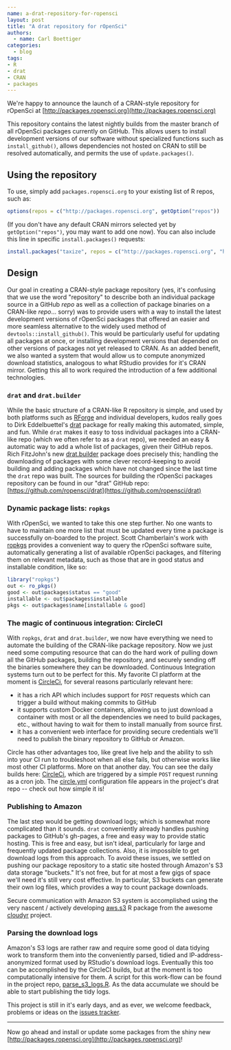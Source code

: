 ```yaml
---
name: a-drat-repository-for-ropensci
layout: post
title: "A drat repository for rOpenSci"
authors:
  - name: Carl Boettiger
categories:
  - blog
tags:
- R
- drat
- CRAN
- packages
---
```



We're happy to announce the launch of a CRAN-style repository for rOpenSci at [http://packages.ropensci.org](http://packages.ropensci.org)

This repository contains the latest nightly builds from the master branch of all rOpenSci packages currently on GitHub. This allows users to install development versions of our software without specialized functions such as `install_github()`, allows
dependencies not hosted on CRAN to still be resolved automatically, and permits the use of `update.packages()`.


## Using the repository

To use, simply add
`packages.ropensci.org` to your existing list of R repos, such as:

```r
options(repos = c("http://packages.ropensci.org", getOption("repos"))
```

(If you don't have any default CRAN mirrors selected yet by `getOption("repos")`, you may want to add one now). You can also include this line in specific `install.packages()` requests:

```r
install.packages("taxize", repos = c("http://packages.ropensci.org", "http://cran.rstudio.com"))
```

## Design

Our goal in creating a CRAN-style package repository (yes, it's confusing that we use the word "repository" to describe both an individual package source in a GitHub _repo_ as well as a collection of package binaries on a CRAN-like _repo_... sorry) was to provide users with a way to install the latest development versions of rOpenSci packages that offered an easier and more seamless alternative to the widely used method of `devtools::install_github()`.  This would be particularly useful for updating all packages at once, or installing development versions that depended on other versions of packages not yet released to CRAN. As an added benefit, we also wanted a system that would allow us to compute anonymized download statistics, analogous to what RStudio provides for it's CRAN mirror.  Getting this all to work required the introduction of a few additional technologies.


### `drat` and `drat.builder`

While the basic structure of a CRAN-like R repository is simple, and used by both platforms such as [RForge](https://r-forge.r-project.org/) and individual developers, kudos really goes to Dirk Eddelbuettel's [drat](https://github.com/eddelbuettel/drat) package for really making this automated, simple, and fun.  While `drat` makes it easy to toss individual packages into a CRAN-like repo (which we often refer to as a `drat` repo), we needed an easy & automatic way to add a whole list of packages, given their GitHub repos.  Rich FitzJohn's new [drat.builder](https://github.com/richfitz/drat.builder) package does precisely this; handling the downloading of packages with some clever record-keeping to avoid building and adding packages which have not changed since the last time the `drat` repo was built.  The sources for building the rOpenSci packages repository can be found in our "drat" GitHub repo: [https://github.com/ropensci/drat](https://github.com/ropensci/drat)


### Dynamic package lists: `ropkgs`

With rOpenSci, we wanted to take this one step further.  No one wants to have to maintain one more list that must be updated every time a package is successfully on-boarded to the project.  Scott Chamberlain's work with [ropkgs](https://github.com/ropensci/ropkgs) provides a convenient way to query the rOpenSci software suite, automatically generating a list of available rOpenSci packages, and filtering them on relevant metadata, such as those that are in good status and installable condition, like so:

```r
library("ropkgs")
out <- ro_pkgs()
good <- out$packages$status == "good"
installable <- out$packages$installable
pkgs <- out$packages$name[installable & good]
```



### The magic of continuous integration: CircleCI

With `ropkgs`, `drat` and `drat.builder`, we now have everything we need to automate the building of the CRAN-like package repository.  Now we just need some computing resource that can do the hard work of pulling down all the GitHub packages, building the repository, and securely sending off the binaries somewhere they can be downloaded.  Continuous Integration systems turn out to be perfect for this.  My favorite CI platform at the moment is [CircleCi](https://circleci.com), for several reasons particularly relevant here:


- it has a rich API which includes support for `POST` requests which can trigger a build without making commits to GitHub
- it supports custom Docker containers, allowing us to just download a container with most or all the dependencies we need to build packages, etc., without having to wait for them to install manually from source first.
- it has a convenient web interface for providing secure credentials we'll need to publish the binary repository to GitHub or Amazon.

Circle has other advantages too, like great live help and the ability to ssh into your CI run to troubleshoot when all else fails, but otherwise works like most other CI platforms.  More on that another day. You can see the daily builds here: [CircleCi](https://circleci.com/gh/ropensci/drat/tree/gh-pages), which are triggered by a simple `POST` request running as a cron job.  The [circle.yml](https://github.com/ropensci/drat/blob/gh-pages/circle.yml) configuration file appears in the project's drat repo -- check out how simple it is!

### Publishing to Amazon

The last step would be getting download logs; which is somewhat more complicated than it sounds.  `drat` conveniently already handles pushing packages to GitHub's gh-pages, a free and easy way to provide static hosting.  This is free and easy, but isn't ideal, particularly for large and frequently updated package collections.  Also, it is impossible to get download logs from this approach. To avoid these issues, we settled on pushing our package repository to a static site hosted through Amazon's S3 data storage "buckets."  It's not free, but for at most a few gigs of space we'll need it's still very cost effective.  In particular, S3 buckets can generate their own log files, which provides a way to count package downloads.

Secure communication with Amazon S3 system is accomplished using the very nascent / actively developing [aws.s3](https://github.com/cloudyr/aws.s3) R package from the awesome [cloudyr](https://cloudyr.github.io/) project.


### Parsing the download logs

Amazon's S3 logs are rather raw and require some good ol data tidying work to transform them into the conveniently parsed, tidied and IP-address-anonymized format used by RStudio's download logs.  Eventually this too can be accomplished by the CircleCI builds, but at the moment is too computationally intensive for them.  A script for this work-flow can be found in the project repo, [parse_s3_logs.R](https://github.com/ropensci/drat/blob/gh-pages/parse_s3_logs.R).  As the data accumulate we should be able to start publishing the tidy logs.

This project is still in it's early days, and as ever, we welcome feedback, problems or ideas on the [issues tracker](https://github.com/ropensci/drat/issues).

---

Now go ahead and install or update some packages from the shiny new [http://packages.ropensci.org](http://packages.ropensci.org)!


